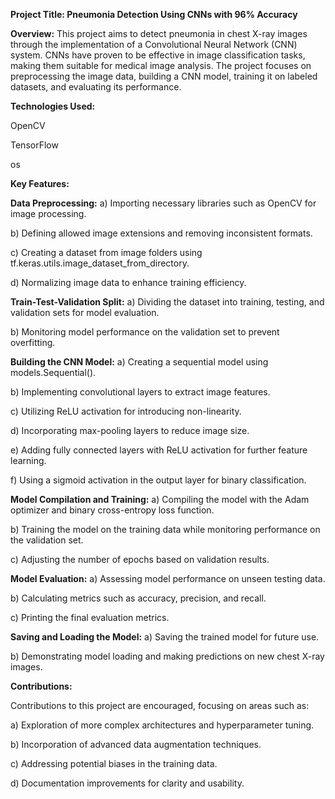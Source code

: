 **Project Title: Pneumonia Detection Using CNNs with 96% Accuracy**

**Overview:**
This project aims to detect pneumonia in chest X-ray images through the implementation of a Convolutional Neural Network (CNN) system. CNNs have proven to be effective in image classification tasks, making them suitable for medical image analysis. The project focuses on preprocessing the image data, building a CNN model, training it on labeled datasets, and evaluating its performance.

**Technologies Used:**

OpenCV

TensorFlow

os

**Key Features:**

**Data Preprocessing:**
a) Importing necessary libraries such as OpenCV for image processing.

b) Defining allowed image extensions and removing inconsistent formats.

c) Creating a dataset from image folders using tf.keras.utils.image_dataset_from_directory.

d) Normalizing image data to enhance training efficiency.

**Train-Test-Validation Split:**
a) Dividing the dataset into training, testing, and validation sets for model evaluation.

b) Monitoring model performance on the validation set to prevent overfitting.

**Building the CNN Model:**
a) Creating a sequential model using models.Sequential().

b) Implementing convolutional layers to extract image features.

c) Utilizing ReLU activation for introducing non-linearity.

d) Incorporating max-pooling layers to reduce image size.

e) Adding fully connected layers with ReLU activation for further feature learning.

f) Using a sigmoid activation in the output layer for binary classification.

**Model Compilation and Training:**
a) Compiling the model with the Adam optimizer and binary cross-entropy loss function.

b) Training the model on the training data while monitoring performance on the validation set.

c) Adjusting the number of epochs based on validation results.

**Model Evaluation:**
a) Assessing model performance on unseen testing data.

b) Calculating metrics such as accuracy, precision, and recall.

c) Printing the final evaluation metrics.

**Saving and Loading the Model:**
a) Saving the trained model for future use.

b) Demonstrating model loading and making predictions on new chest X-ray images.

**Contributions:**

Contributions to this project are encouraged, focusing on areas such as:

a) Exploration of more complex architectures and hyperparameter tuning.

b) Incorporation of advanced data augmentation techniques.

c) Addressing potential biases in the training data.

d) Documentation improvements for clarity and usability.
